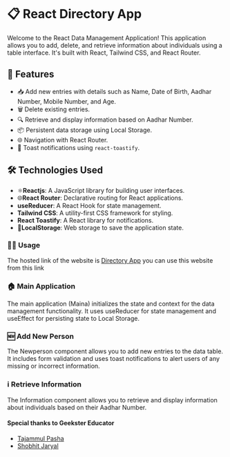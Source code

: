# 📋 React Directory App

Welcome to the React Data Management Application! This application allows you to add, delete, and retrieve information about individuals using a table interface. It's built with React, Tailwind CSS, and React Router.

## 🚀 Features

- 📥 Add new entries with details such as Name, Date of Birth, Aadhar Number, Mobile Number, and Age.
- 🗑️ Delete existing entries.
- 🔍 Retrieve and display information based on Aadhar Number.
- 📦 Persistent data storage using Local Storage.
- 🌐 Navigation with React Router.
- 🍞 Toast notifications using `react-toastify`.

## 🛠️ Technologies Used

- ⚛️**Reactjs**: A JavaScript library for building user interfaces.
- 🌐**React Router**: Declarative routing for React applications.
- **useReducer**: A React Hook for state management.
- **Tailwind CSS**: A utility-first CSS framework for styling.
- **React Toastify**: A React library for notifications.
- 💾**LocalStorage**: Web storage to save the application state.

### 🧑‍💻 Usage
The hosted link of the website is [Directory App](https://react-directory-blond.vercel.app/) you can use this website from this link

### 🏠 Main Application
The main application (Maina) initializes the state and context for the data management functionality. It uses useReducer for state management and useEffect for persisting state to Local Storage.

### 🆕 Add New Person
The Newperson component allows you to add new entries to the data table. It includes form validation and uses toast notifications to alert users of any missing or incorrect information.

### ℹ️ Retrieve Information
The Information component allows you to retrieve and display information about individuals based on their Aadhar Number.

#### Special thanks to Geekster Educator
- [Tajammul Pasha](https://www.linkedin.com/in/tajammul1996/)
- [Shobhit Jaryal](https://www.linkedin.com/in/shobhit-jaryal/)